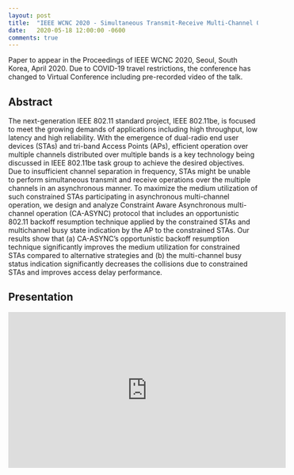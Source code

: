 ```yaml
---
layout: post
title:  "IEEE WCNC 2020 - Simultaneous Transmit-Receive Multi-Channel Operation in Next-Generation WLANs"
date:   2020-05-18 12:00:00 -0600
comments: true
---
```


Paper to appear in the Proceedings of IEEE WCNC 2020, Seoul, South Korea, April 2020. 
Due to COVID-19 travel restrictions, the conference has changed to Virtual Conference including pre-recorded video of the talk.

## Abstract

The next-generation IEEE 802.11 standard project, IEEE 802.11be, is focused to meet the growing demands 
of applications including high throughput, low latency and high reliability. With the emergence of dual-radio 
end user devices (STAs) and tri-band Access Points (APs), efficient operation over multiple channels distributed 
over multiple bands is a key technology being discussed in IEEE 802.11be task group to achieve the desired objectives. 
Due to insufficient channel separation in frequency, STAs might be unable to perform simultaneous transmit and receive
operations over the multiple channels in an asynchronous manner. To maximize the medium utilization of such constrained 
STAs participating in asynchronous multi-channel operation, we design and analyze Constraint Aware Asynchronous multi-channel 
operation (CA-ASYNC) protocol that includes an opportunistic 802.11 backoff resumption technique applied by the constrained 
STAs and multichannel busy state indication by the AP to the constrained STAs. Our results show that (a) CA-ASYNC’s 
opportunistic backoff resumption technique significantly improves the medium utilization for constrained STAs compared 
to alternative strategies and (b) the multi-channel busy status indication significantly decreases the collisions due 
to constrained STAs and improves access delay performance.

## Presentation 

<p align = "center">
<iframe width="560" height="315" src="https://www.youtube.com/embed/ONhpx_Rbkxo" frameborder="0" allow="accelerometer; autoplay; encrypted-media; gyroscope; picture-in-picture" allowfullscreen></iframe>
</p>

